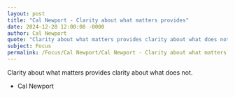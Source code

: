```yaml
---
layout: post
title: "Cal Newport - Clarity about what matters provides"
date: 2024-12-28 12:00:00 -0000
author: Cal Newport
quote: "Clarity about what matters provides clarity about what does not."
subject: Focus
permalink: /Focus/Cal Newport/Cal Newport - Clarity about what matters provides
---
```


Clarity about what matters provides clarity about what does not.

- Cal Newport
